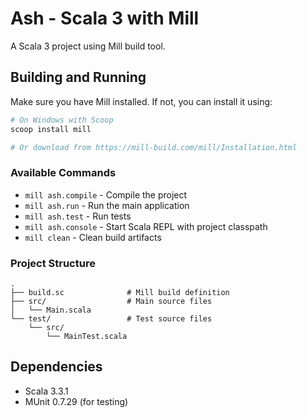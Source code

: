 # Ash - Scala 3 with Mill

A Scala 3 project using Mill build tool.

## Building and Running

Make sure you have Mill installed. If not, you can install it using:

```bash
# On Windows with Scoop
scoop install mill

# Or download from https://mill-build.com/mill/Installation.html
```

### Available Commands

- `mill ash.compile` - Compile the project
- `mill ash.run` - Run the main application
- `mill ash.test` - Run tests
- `mill ash.console` - Start Scala REPL with project classpath
- `mill clean` - Clean build artifacts

### Project Structure

```
.
├── build.sc              # Mill build definition
├── src/                  # Main source files
│   └── Main.scala
└── test/                 # Test source files
    └── src/
        └── MainTest.scala
```

## Dependencies

- Scala 3.3.1
- MUnit 0.7.29 (for testing)

